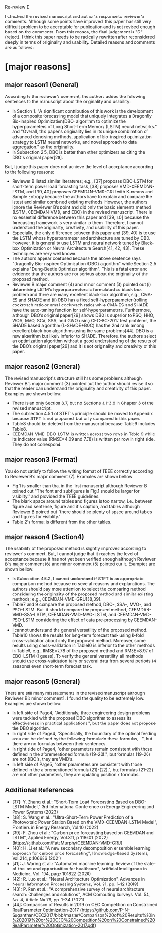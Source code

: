 Re-review D

I checked the revised manuscript and author's response to reviewer's comments.
Although some points have improved, this paper has still very difficult problem to be acceptable for publication and is not revised enough based on the comments.
From this reason, the final judgement is "D" (reject).
I think this paper needs to be radically rewritten after reconsidered deeply in terms of originality and usability.
Detailed reasons and comments are as follows: 


# [major reasons]
## major reason1 (General)
According to the reviewer’s comment, the authors added the following sentences to the manuscript about the originality and usability:
- In Section 1, "A significant contribution of this work is the development of a composite forecasting model that uniquely integrates a Dragonfly Bio-inspired Optimization(DBO) algorithm to optimize the hyperparameters of Long Short-Term Memory (LSTM) neural networks." and "Overall, this paper's originality lies in its unique combination of advanced denoising methods, application of bio-inspired optimization strategy to LSTM neural networks, and novel approach to data aggregation." as the originality.
- In Subsection 2.5, DBO is better than other optimizers as citing the DBO's original paper[29].

But, I judge this paper does not achieve the level of acceptance according to the following reasons:
- Reviewer B listed similar literatures; e.g., [37] proposes DBO-LSTM for short-term power load forcasting task, [38] proposes VMD-CEEMDAN-LSTM, and [39, 40] proposes CEEMDAN-VMD-GRU with K-means and Sample Entropy because the authors have to explain and compare the latest and similar combined existing methods. However, the authors ignore the Reviewer B’s point and did only the basic elements method (LSTM, CEEMDAN-VMD, and DBO) in the revised manuscript. There is no essential difference between this paper and [39, 40] because the forecasting framework is very similar to them. Therefore, I cannot understand the originality, creativity, and usability of this paper.
- Especially, the only difference between this paper and [39, 40] is to use the LSTM whose hyperparameter and architecture are tuned by DBO. However, it is general to use LSTM and neural network tuned by Black-box Optimization or Neural Architecture Search[41, 42, 43]. These techniques are very well known.
- The authors appear confused because the above sentence says "Dragonfly Bio-inspired Optimization (DBO) algorithm" while Section 2.5 explains "Dung-Beetle Optimizer algorithm". This is a fatal error and evidence that the authors are not serious about the originality of the proposed method. 
- Reviewer B major comment (4) and minor comment (3) pointed out (i) determining LSTM’s hyperparameters is formulated as black-box problem and there are many excellent black-box algorithm, e.g., CMA-ES and SHADE and (ii) DBO has a fixed self-hyperparameter (rolling cockroach ratio or small cockroach ratio) while CMA-ES and SHADE have the auto-tuning function for self-hyperparameters. Furthermore, although DBO’s original paper[29] shows DBO is superior to PSO, HHO, WOA, MVO, SCA, SSA, and GWO using CEC-BC-2017 test problems, the SHADE based algorithm (L-SHADE+BOC) has the 2nd rank among excellent black-box algorithms using the same problems[44]. DBO is a new algorithm but likely inferior to SHADE. Therefore, the authors select an optimization algorithm without a good understanding of the results of the DBO’s original paper[29] and it is not originality and creativity of this paper.


## major reason2 (General)
The revised manuscript's structure still has some problems although Reviewer B's major comment (3) pointed out the author should revise it so that the reader can understand the originality and creativity of this paper. 
Examples are shown bellow:
- There is an only Section 3.7, but no Sections 3.1-3.6 in Chapter 3 of the revised manuscript. 
- The subsection 4.5.1 of STFT's principle should be moved to Appendix because STFT is not proposed, but only compared in this paper.
- Table8 should be deleted from the manuscript because Table9 includes Table8.
- CEEMDAN-VMD-DBO-LSTM is written across two rows in Table 9 while its indicator value (RMSE=4.09 and 7.78) is written per row in right side. They do not correspond.


## major reason3 (Format)
You do not satisfy to follow the writing format of TEEE correctly according to Reviewer B’s major comment (7). 
Examples are shown bellow:
- Fig.1 is smaller than that in the first manuscript although Reviewer B poined out "The font and subfigures in Fig.1 should be larger for visiblity." and provided the TEEE guidelines.
- The blank space around tables and figures is too narrow, i.e., between figure and sentense, figure and it's caption, and tables although Reviewer B poined out "there should be plenty of space around tables and figures for visiblity."
- Table 2's format is different from the other tables.


## major reason4 (Section4)
The usability of the proposed method is slightly improved according to reviewer's comment. But, I cannot judge that it reaches the level of acceptance because it has not yet been verified enough although Reviewer B's major comment (6) and minor comment (5) pointed out it. 
Examples are shown bellow:
- In Subsection 4.5.2, I cannot understand if STFT is an appropriate comparison method because no several reasons and explanations. The authors should pay more attention to select the comparing method considering the originality of the proposed method and similar existing methods; e.g., CEEMDAN-VMD-GRU[38,39].
- Table7 and 9 compare the proposed method, DBO-, SSA-, MVO-, and PSO-LSTM. But, it should compare the proposed method,  CEEMDAN-VMD-SSA-LSTM, CEEMDAN-VMD-MVO-LSTM, and CEEMDAN-VMD-PSO-LSTM considering the effect of data pre-processing by CEEMDAN-VMD.
- I cannot understand the general versatility of the proposed method. Table10 shows the results for long-term forecast task using K-fold cross-validation about only the proposed method. Moreover, some results using cross-validation in Table10 is inferior to the other methods in Table9, e.g., RMSE=7.78 of the proposed method and RMSE=8.97 of DBO-LSTM (I guess). To verify the general versatility, all methods should use cross-validation fairy or several data from several periods (4 seasons) even short-term forecast task.


## major reason5 (General)
There are still many misstatements in the revised manuscript although Reviewer B’s minor comment1. I found the quality to be extremely low. Examples are shown bellow:
- In left side of Page4, "Additionaly, three engineering design problems were tackled with the proposed DBO algorithm to assess its effectiveness in practical applications.", but the paper does not propose the DBO algorithm.
- In right side of Page4, "Specifically, the boundary of the optimal feeding area can be defined by the following formula:In these formulas,…", but there are no formulas between their sentences.
- In right side of Page4, "other parameters remain consistent with those defined in the aforementioned formula (19-20).", but formulas (19-20) are not DBO’s, they are VMD’s.
- In left side of Page5, "other parameters are consistent with those defined in the aforementioned formula (21)-(22).", but formulas (21-22) are not other parameters, they are updating position x formulas.


## Additional References
- [37]: Y. Zhang et al.: "Short-Term Load Forecasting Based on DBO-LSTM Model," 3rd International Conference on Energy Engineering and Power Systems (2023)
- [38]: S. Wang et al.: "Ultra-Short-Term Power Prediction of a Photovoltaic Power Station Based on the VMD-CEEMDAN-LSTM Model", Frontiers in Energy Research, Vol.10 (2022)
- [39]: F. Zhou et al.: "Carbon price forecasting based on CEEMDAN and LSTM", Applied Energy, Vol.311, p 118601 (2022) (https://github.com/FateMurphy/CEEMDAN-VMD-GRU) 
- [40]: H. Li et al.: "A new secondary decomposition ensemble learning approach for carbon price forecasting", Knowledge-Based Systems, Vol.214, p.106686 (2021)
- [41]: J. Waring et al.: "Automated machine learning: Review of the state-of-the-art and opportunities for healthcare", Artificial Intelligence in Medicine, Vol. 104, page 101822 (2020)
- [42]: R. Luo et al.: "Neural Architecture Optimization", Advances in Neural Information Processing Systems, Vol. 31, pp. 1–12 (2018)
- [43]: P. Ren et al.: "A comprehensive survey of neural architecture search: Challenges and solutions", ACM Computing Surveys, Vol. 54, No. 4, Article No.76, pp. 1–34 (2021)
- [44]: Comparison of Results in 2019 on CEC Competition on Constrained RealParameter Optimization-2017 (https://github.com/P-N-Suganthan/CEC2017/blob/master/Comparison%20of%20Results%20in%202019%20on%20CEC%20Competition%20on%20Constrained%20RealParameter%20Optimization-2017.pdf)
